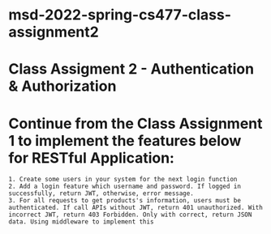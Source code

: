 # msd-2022-spring-cs477-class-assignment2
# Class Assigment 2 - Authentication & Authorization
# Continue from the Class Assignment 1 to implement the features below for RESTful Application:
    1. Create some users in your system for the next login function
    2. Add a login feature which username and password. If logged in successfully, return JWT, otherwise, error message.
    3. For all requests to get products's information, users must be authenticated. If call APIs without JWT, return 401 unauthorized. With incorrect JWT, return 403 Forbidden. Only with correct, return JSON data. Using middleware to implement this
